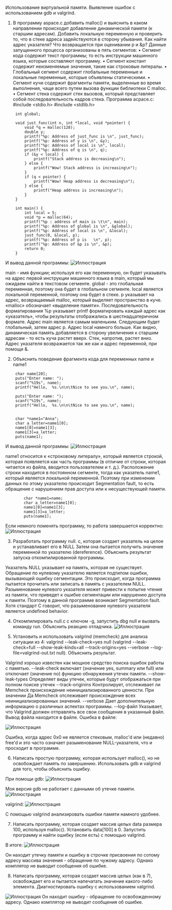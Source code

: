 Использование виртуальной памяти. Выявление ошибок с использованием gdb и valgrind.
1) В программу aspace.c добавить malloc() и выяснить в каком направлении происходит добавление динамической памяти (к старшим адресам). Добавить локальную переменную и проверить то, что в стеке адреса задействуются в сторону убывания. Как найти адрес указателя? Что возвращается при оценивании p и &p? 
Данные запущенного процесса организованы в пять сегментов: 
• Сегмент кода содержит текст программы; то есть инструкции машинного языка, которые составляют программу. 
• Сегмент констант содержит неизменяемые значения, такие как строковые литералы. 
• Глобальный сегмент содержит глобальные переменные и локальные переменные, которые объявлены статическими. 
• Сегмент кучи содержит фрагменты памяти, выделенные во время выполнения, чаще всего путем вызова функции библиотеки C malloc. 
• Сегмент стека содержит стек вызовов, который представляет собой последовательность кадров стека.
Программа acpace.c:
        #include <stdio.h>
        #include <stdlib.h>

        int global;

        void just_func(int n, int *local, void *pointer) {
            void *q = malloc(128);
            double y;
            printf("%p: Address of just_func is \n", just_func);
            printf("%p: Address of y is \n", &y);
            printf("%p: Address of local is \n", local);
            printf("%p: Address of q is \n", q);
            if (&y < local) {
                printf("Stack address is decreasing\n");
            } else {
                printf("Wow! Stack address is increasing\n");
            }
            if (q < pointer) {
                printf("Wow! Heap address is decreasing\n");
            } else {
                printf("Heap address is increasing\n");
            }
        }

        int main() {
            int local = 5;
            void *p = malloc(64);
            printf("%p : address of main is \t\n", main);
            printf("%p: Address of global is \n", &global);
            printf("%p: Address of local is \n", &local);
            just_func(0, &local, p);
            printf("%p: Address of p is   \n", p);
            printf("%p: Address of &p is \n", &p);
            return 0;
        }
       
И вывод данной программы:
![Иллюстрация](https://github.com/sergeevaevi/Operating-Systems/raw/master/image/output.png)

main - имя функции; используя его как переменную, он будет указывать на адрес первой инструкции машинного языка в main, который мы ожидаем найти в текстовом сегменте. 
global - это глобальная переменная, поэтому она будет в глобальном сегменте. 
local является локальной переменной, поэтому она будет в стеке. 
p указывает на адрес, возвращаемый malloc, который выделяет пространство в куче. 
«malloc» обозначает «выделение памяти». Последовательность форматирования %p указывает printf форматировать каждый адрес как «указатель», чтобы результаты отображались в шестнадцатеричном формате.
Адрес main является самым маленьким. Следующим будет глобальный, затем адрес p. Адрес local намного больше.
Как видно, динамическая память добавляется в сторону увеличения к старшим адресам - то есть куча растет вверх.
Стек, напротив, растет вниз.
Адрес указателя возвражается так же как и адрес переменной, при помощи &.

2) Объяснить поведение фрагмента кода для переменных name и name1

        char name[20];
        puts("Enter name: ");
        scanf("%19s", name);
        printf("Hello,  %s.\n\n\tNice to see you.\n", name);

        puts("Enter name: ");
        scanf("%19s", name);
        printf("Hello,  %s.\n\n\tNice to see you.\n", name);


        char *name1="Anna";
        char a_letter=name1[0];
        name1[0]=name1[3];
        name1[3]=a_letter;
        puts(name1);

И вывод данной программы:
![Иллюстрация](https://github.com/sergeevaevi/Operating-Systems/raw/master/image/error.png)

name1 относится к «строковому литералу», который является строкой, которая появляется как часть программы (в отличие от строки, которая читается из файла, вводится пользователем и т. д.). Расположение строки находится в постоянном сегменте, тогда как указатель name1, который является локальной переменной.
Поэтому при изменении данных по этому указателю происходит Segmentation fault, то есть обращение с нарушением прав доступа или к несуществующей памяти. 

            char *name1=name;
            char a_letter=name1[0];
            name1[0]=name1[3];
            name1[3]=a_letter;
            puts(name1);
            
Если немного поменять программу, то работа завершается корректно:
![Иллюстрация](https://github.com/sergeevaevi/Operating-Systems/raw/master/image/without_error.png)

3) Разработать программу null. c, которая создает указатель на целое и устанавливает его в NULL Затем она пытается получить значение переменной по указателю (dereference). Объяснить результат запуска откомпилированной программы.

Указатель NULL указывает на память, которая не существует. Обращение по нулевому указателю является подтипом ошибки, вызывающей ошибку сегментации. Это происходит, когда программа пытается прочитать или записать в память с указателем NULL. Разыменование нулевого указателя может привести к попытке чтения из памяти, что приведет к ошибке сегментации или нарушению доступа к памяти. Поэтому в данной программе возникает Segmentation fault. Хотя стандарт C говорит, что разыменование нулевого указателя является undefined behavior.

4) Откомпилировать null.c с ключом -g, запустить dbg null и вызвать команду run. Объяснить реакцию отладчика. 
![Иллюстрация](https://github.com/sergeevaevi/Operating-Systems/raw/master/image/null_gdb.png)

5) Установить и использовать valgrind (memcheck) для анализа ситуации из 4: valgrind --leak-check=yes null (valgrind --leak-check=full --show-leak-kinds=all --track-origins=yes --verbose --log-file=valgrind-out.txt null). Объяснить результат.

Valgrind хорошо известен как мощное средство поиска ошибок работы с памятью. 
--leak-check
включает (значение yes, summary или full) или отключает (значение no) функцию обнаружения утечек памяти.
--show-leak-types 
Определяет виды утечек, которые будут отображаться при полном поиске утечек
--track-originins
Контролирует, отслеживает ли Memcheck происхождение неинициализированного ценности. При значении Да Memcheck отслеживает происхождение всех неинициализированных значений. 
--verbose
Дает дополнительную информацию о различных аспектах программы.
--log-файл
Указывает, что Valgrind должен отправлять все свои сообщения в указанный файл.
Вывод файла находится в файле. Ошибка в файле:

![Иллюстрация](https://github.com/sergeevaevi/Operating-Systems/raw/master/image/null_gdb.png)

Ошибка, когда адрес 0x0 не является стековым, malloc'd или (недавно) free'd и это часто означает разыменование NULL-указателя, что и просходит в программе. 

6) Написать простую программу, которая использует malloc(), но не освобождает память по завершению. Использовать gdb и valgrind для того, чтобы объяснить ошибку.

При помощи gdb:
![Иллюстрация](https://github.com/sergeevaevi/Operating-Systems/raw/master/image/gdb_mem_leak.png)

Моя версия gdb не работает с данными об утечке памяти.
![Иллюстрация](https://github.com/sergeevaevi/Operating-Systems/raw/master/image/ver_gdb.png)

valgrind:
![Иллюстрация](https://github.com/sergeevaevi/Operating-Systems/raw/master/image/valgrind_malloc.png)

С помощью valgrind анализировать ошибки памяти намного удобнее. 

7) Написать программу, которая создает массив целых data размера 100, используя malloc(). Установить data[100] в 0. Запустить программу и найти ошибку (если есть) с помощью valgrind.

В итоге:
![Иллюстрация](https://github.com/sergeevaevi/Operating-Systems/raw/master/image/val_malloc_data.png)
 
Он находит утечку памяти и ошибку в строчке присвоения по сотому адресу массива значения - обращение по чужому адресу. Однако комплятор не выводит сообщения об ошибке.

8) Написать программу, которая создает массив целых (как в 7), освобождает его и пытается напечатать значение какого-либо элемента. Диагностировать ошибку с использованием valgrind.

![Иллюстрация](https://github.com/sergeevaevi/Operating-Systems/raw/master/image/val_malloc_data.png)
Он находит ошибку - обращение по освобожденному адресу. Однако комплятор не выводит сообщения об ошибке.
